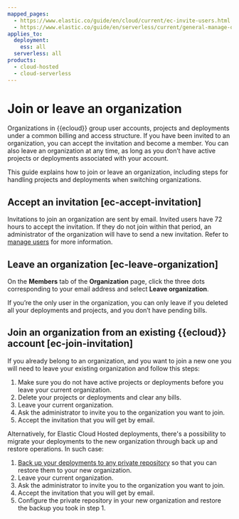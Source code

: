 ```yaml
---
mapped_pages:
  - https://www.elastic.co/guide/en/cloud/current/ec-invite-users.html
  - https://www.elastic.co/guide/en/serverless/current/general-manage-organization.html
applies_to:
  deployment:
    ess: all
  serverless: all
products:
  - cloud-hosted
  - cloud-serverless
---
```


# Join or leave an organization

Organizations in {{ecloud}} group user accounts, projects and deployments under a common billing and access structure. If you have been invited to an organization, you can accept the invitation and become a member. You can also leave an organization at any time, as long as you don’t have active projects or deployments associated with your account.

This guide explains how to join or leave an organization, including steps for handling projects and deployments when switching organizations.

## Accept an invitation [ec-accept-invitation]

Invitations to join an organization are sent by email. Invited users have 72 hours to accept the invitation. If they do not join within that period, an administrator of the organization will have to send a new invitation. Refer to [manage users](/deploy-manage/users-roles/cloud-organization/manage-users.md) for more information.

## Leave an organization [ec-leave-organization]

On the **Members** tab of the **Organization** page, click the three dots corresponding to your email address and select **Leave organization**.

If you’re the only user in the organization, you can only leave if you deleted all your deployments and projects, and you don’t have pending bills.

## Join an organization from an existing {{ecloud}} account [ec-join-invitation]

If you already belong to an organization, and you want to join a new one you will need to leave your existing organization and follow this steps:

1. Make sure you do not have active projects or deployments before you leave your current organization.
2. Delete your projects or deployments and clear any bills.
3. Leave your current organization.
4. Ask the administrator to invite you to the organization you want to join.
5. Accept the invitation that you will get by email.

Alternatively, for Elastic Cloud Hosted deployments, there's a possibility to migrate your deployments to the new organization through back up and restore operations. In such case:

1. [Back up your deployments to any private repository](/deploy-manage/tools/snapshot-and-restore/elastic-cloud-hosted.md) so that you can restore them to your new organization.
2. Leave your current organization.
3. Ask the administrator to invite you to the organization you want to join.
4. Accept the invitation that you will get by email.
5. Configure the private repository in your new organization and restore the backup you took in step 1.
